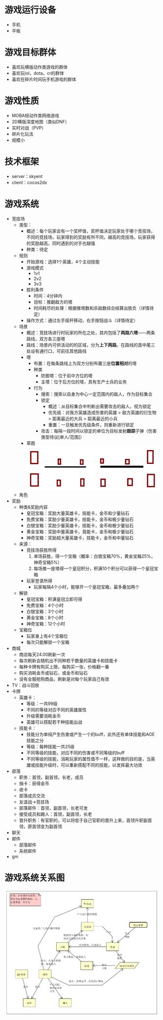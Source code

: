 # 游戏运行设备
* 手机
* 平板

# 游戏目标群体
* 喜欢玩横版动作类游戏的群体
* 喜欢玩lol，dota，cr的群体
* 喜欢在碎片时间玩手机游戏的群体

# 游戏性质
* MOBA轻动作类网络游戏
* 2D横版深度地图（类似DNF）
* 实时对战（PVP）
* 碎片化玩法
* 规模小

# 技术框架
* server：skyent
* client：cocos2dx

# 游戏系统
* 竞技场
    * 类型：
        * 概述：每个玩家会有一个奖杯值，奖杯值决定玩家处于哪个竞技场，不同的竞技场，玩家得到的奖励有所不同，越高的竞技场，玩家获得的奖励越高，同时遇到的对手也越强
        * 种类：待定
    * 规则
    	* 开始游戏：选择1个英雄，4个主动技能
    	* 游戏模式
    		* 1v1
    		* 2v2
    		* 3v3
    	* 胜利条件
    		* 时间：4分钟内
    		* 目标：推翻敌方的塔
    		* 时间耗尽的处理：根据推塔数和杀敌数综合结算出胜负（详情待定）
	    * 操作方式：通过左手摇杆移动，右手按钮战斗（详情待定）
    * 场景
    	* 概述：竞技场进行时玩家的所在之处，其内包括了**两路六塔**——两条路线，双方各三座塔
    	* 路线：场景内可供活动的的区域，分为**上下两路**。在路线的首中尾三处设有通行口，可前往其他路线
    	* 塔
	    	* 布置：在每条路线上为双方分别布置三座**位置相对**的塔
	    	* 种类
		    	* 防御塔：位于前中方位的塔
		    	* 主塔：位于后方位的塔，具有生产士兵的业务
		    * 行为
		    	* 搜索：搜索以自身为中心一定范围内的敌人，作为目标集合
		    	* 锁定
		    		* 概述：从目标集合中判断出需要攻击的敌人，视为锁定
		    		* 优先级：对我方英雄造成伤害的英雄 > 敌方英雄的衍生物 > 距离最近的大兵 > 距离最近的小兵
		    		* 重置：一旦触发优先级条件，则重新进行锁定
		    	* 攻击：每隔一段时间以锁定的单位为目标发射**跟踪**子弹（伤害类型待议[单人/范围]）
		* 草图 ![image](https://raw.githubusercontent.com/Manistein/Photos/master/IndenpentProject/GreatFighter/SketchMap.png)
	* 角色
* 奖励
    * 种类&奖励内容
        * 皇冠宝箱：奖励大量英雄卡，技能卡，金币和少量钻石
        * 免费宝箱：奖励少量英雄卡，技能卡，金币和极少量钻石
        * 白银宝箱：奖励少量英雄卡，技能卡，金币和极少量钻石
        * 黄金宝箱：奖励中量英雄卡，竟能卡，金币和极少量钻石
        * 神奇宝箱：奖励超大量英雄卡，技能卡，金币和中量钻石
    * 来源：
        * 竞技场获胜所得
            1. 单场获胜，得一个宝箱（概率：白银宝箱70%，黄金宝箱25%，神奇宝箱5%）
            2. 每场推一座塔得一个皇冠积分，积满10个积分可以获得一个皇冠宝箱
        * 玩家登录所得
            * 玩家每隔4个小时，能够开一个皇冠宝箱，最多叠加两个
    * 解锁
        * 皇冠宝箱：积满皇冠立即可得
        * 免费宝箱：4个小时
        * 白银宝箱：3个小时
        * 黄金宝箱：8个小时
        * 神奇宝箱：12个小时
    * 宝箱位
        * 玩家身上有4个宝箱位
        * 每次只能解锁一个宝箱
* 商城
    * 商店每天24.00刷新一次
    * 每次刷新会随机出不同种若干数量的英雄卡和技能卡
    * 每种卡牌有购买上限，每购买一张，价格翻一番
    * 购买消耗金币或钻石，或金币和钻石
    * 没有全服抢购商品，刷新是对每个玩家自己有效
* TV：战斗回放
* 卡牌
    * 英雄卡：
        * 等级：一共99级
        * 不同的等级对应不同的英雄属性
        * 升级需要消耗金币
        * 英雄可以搭配若干种技能出战
    * 技能卡：
        * 技能分为单纯产生伤害或产生一个的buff，此外还有单体技能和AOE技能之分
        * 等级：每种技能一共25级
        * 不同等级的技能，对应不同的伤害或不同等级的buff
        * 不同等级的技能，消耗玩家的属性值不一样，这样做的目的是，当英雄或技能升级时，可以重新搭配不同的技能，以发挥最大功效
* 部落
    * 职务：首领，副首领，长老，成员
    * 捐卡：获得金币
    * 收卡
    * 部落成员交流
    * 友谊战->竞技场
    * 部落邮件：首领，副首领，长老可发
    * 接受成员和踢人：首领，副首领，长老
    * 晋升职务：有官职的，可以将低于自己官职的晋升上来，首领升职副首领，原首领变为副首领
* 聊天
* 邮件
    * 部落邮件
    * 系统邮件
* gm

# 游戏系统关系图
![image](https://raw.githubusercontent.com/Manistein/Photos/master/IndenpentProject/GreatFighter/SystemRelationShip.png)